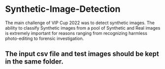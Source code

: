# Synthetic-Image-Detection
The main challenge of VIP Cup 2022 was to detect synthetic images. The ability to classify Synthetic images from a pool of Synthetic and Real images is extremely important for reasons ranging from recognizing harmless photo-editing to forensic investigation. 

## The input csv file and test images should be kept in the same folder.
